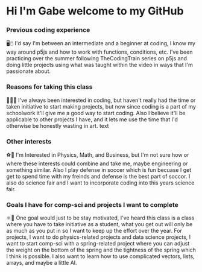 # Hi I'm Gabe welcome to my GitHub

 ### Previous coding experience
🖥️🖱️
	I'd say I'm between an intermediate and a beginner at coding, I know my way around p5js and how to work with functions, conditions, etc. 	I've  been practicing over the summer following TheCodingTrain series on p5js and doing little projects using what was taught within the 	video in ways that I'm passionate about.

 
 ### Reasons for taking this class
 🤔👨‍🔬
	I've always been interested in coding, but haven't really had the time or taken initiative to start making projects, but now since 		coding is a part of my schoolwork it'll give me a good way to start coding. Also I believe it'll be applicable to other projects I have, 	and it lets me use the time that I'd otherwise be honestly wasting in art. 
text</span>

 ### Other interests
⚽📝
	I'm Interested in Physics, Math, and Business, but I'm not sure how or where these interests could combine and take me, maybe engineering or something similar. Also I play defense in soccer which is fun becuase I get get to spend time with my freinds and defense is the best part of soccor. I also do science fair and I want to incorporate coding into this years science fair.
</span>



 ### Goals I have for comp-sci and projects I want to complete
 ⚛️🤖
 	One goal would just to be stay motivated, I've heard this class is a class where you have to take initiative as a student, what you get out will only be as much as you put in so I want to keep up the effort over the year. For projects, I want to do physics-related projects and data science projects, I want to start comp-sci with a spring-related project where you can adjust the weight on the bottom of the spring and the tightness of the spring which I think is possible. I also want to learn how to use complicated vectors, lists, arrays, and maybe a little AI.
 </span>

